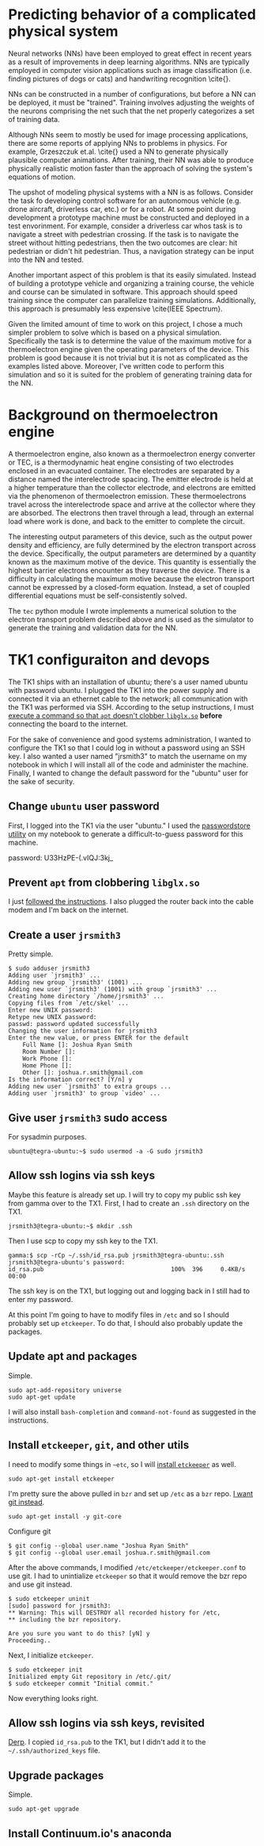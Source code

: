 Predicting behavior of a complicated physical system
====================================================

Neural networks (NNs) have been employed to great effect in recent years as a result of improvements in deep learning algorithms.
NNs are typically employed in computer vision applications such as image classification (i.e. finding pictures of dogs or cats) and handwriting recognition \cite{}.

NNs can be constructed in a number of configurations, but before a NN can be deployed, it must be "trained".
Training involves adjusting the weights of the neurons comprising the net such that the net properly categorizes a set of training data.

Although NNs seem to mostly be used for image processing applications, there are some reports of applying NNs to problems in physics.
For example, Grzeszczuk et.al. \cite{} used a NN to generate physically plausible computer animations.
After training, their NN was able to produce physically realistic motion faster than the approach of solving the system's equations of motion.

The upshot of modeling physical systems with a NN is as follows.
Consider the task fo developing control software for an autonomous vehicle (e.g. drone aircraft, driverless car, etc.) or for a robot.
At some point during development a prototype machine must be constructed and deployed in a test envorinment. 
For example, consider a driverless car whos task is to navigate a street with pedestrian crossing.
If the task is to navigate the street without hitting pedestrians, then the two outcomes are clear: hit pedestrian or didn't hit pedestrian.
Thus, a navigation strategy can be input into the NN and tested.

Another important aspect of this problem is that its easily simulated.
Instead of building a prototype vehicle and organizing a training course, the vehicle and course can be simulated in software.
This approach should speed training since the computer can parallelize training simulations.
Additionally, this approach is presumably less expensive \cite{IEEE Spectrum}.

Given the limited amount of time to work on this project, I chose a much simpler problem to solve which is based on a physical simulation.
Specifically the task is to determine the value of the maximum motive for a thermoelectron engine given the operating parameters of the device.
This problem is good because it is not trivial but it is not as complicated as the examples listed above.
Moreover, I've written code to perform this simulation and so it is suited for the problem of generating training data for the NN.


Background on thermoelectron engine
===================================
A thermoelectron engine, also known as a thermoelectron energy converter or TEC, is a thermodynamic heat engine consisting of two electrodes enclosed in an evacuated container.
The electrodes are separated by a distance named the interelectrode spacing.
The emitter electrode is held at a higher temperature than the collector electrode, and electrons are emitted via the phenomenon of thermoelectron emission.
These thermoelectrons travel across the interelectrode space and arrive at the collector where they are absorbed. 
The electrons then travel through a lead, through an external load where work is done, and back to the emitter to complete the circuit.

The interesting output parameters of this device, such as the output power density and efficiency, are fully determined by the electron transport across the device.
Specifically, the output parameters are determined by a quantity known as the maximum motive of the device.
This quantity is essentially the highest barrier electrons encounter as they traverse the device.
There is a difficulty in calculating the maximum motive because the electron transport cannot be expressed by a closed-form equation.
Instead, a set of coupled differential equations must be self-consistently solved.

The `tec` python module I wrote implements a numerical solution to the electron transport problem described above and is used as the simulator to generate the training and validation data for the NN.


TK1 configuraiton and devops
============================
The TK1 ships with an installation of ubuntu; there's a user named ubuntu with password ubuntu.
I plugged the TK1 into the power supply and connected it via an ethernet cable to the network; all communication with the TK1 was performed via SSH.
According to the setup instructions, I must [execute a command so that `apt` doesn't clobber `libglx.so`](http://elinux.org/Jetson_TK1#An_important_step_before_connecting_the_Jetson_to_Internet) **before** connecting the board to the internet.

For the sake of convenience and good systems administration, I wanted to configure the TK1 so that I could log in without a password using an SSH key.
I also wanted a user named "jrsmith3" to match the username on my notebook in which I will install all of the code and administer the machine.
Finally, I wanted to change the default password for the "ubuntu" user for the sake of security.

Change `ubuntu` user password
-----------------------------
First, I logged into the TK1 via the user "ubuntu."
I used the [passwordstore utility](http://www.passwordstore.org/) on my notebook to generate a difficult-to-guess password for this machine.

password: U33HzPE-(.vIQJ\:3kj_


Prevent `apt` from clobbering `libglx.so`
-----------------------------------------
I just [followed the instructions](http://elinux.org/Jetson_TK1#An_important_step_before_connecting_the_Jetson_to_Internet). I also plugged the router back into the cable modem and I'm back on the internet.


Create a user `jrsmith3`
------------------------
Pretty simple.

```
$ sudo adduser jrsmith3
Adding user `jrsmith3' ...
Adding new group `jrsmith3' (1001) ...
Adding new user `jrsmith3' (1001) with group `jrsmith3' ...
Creating home directory `/home/jrsmith3' ...
Copying files from `/etc/skel' ...
Enter new UNIX password: 
Retype new UNIX password: 
passwd: password updated successfully
Changing the user information for jrsmith3
Enter the new value, or press ENTER for the default
    Full Name []: Joshua Ryan Smith
    Room Number []: 
    Work Phone []: 
    Home Phone []: 
    Other []: joshua.r.smith@gmail.com
Is the information correct? [Y/n] y
Adding new user `jrsmith3' to extra groups ...
Adding user `jrsmith3' to group `video' ...
```


Give user `jrsmith3` sudo access
--------------------------------
For sysadmin purposes.

```
ubuntu@tegra-ubuntu:~$ sudo usermod -a -G sudo jrsmith3
```


Allow ssh logins via ssh keys
-----------------------------
Maybe this feature is already set up. I will try to copy my public ssh key from gamma over to the TX1. First, I had to create an `.ssh` directory on the TX1.

```
jrsmith3@tegra-ubuntu:~$ mkdir .ssh
```

Then I use scp to copy my ssh key to the TX1.

```
gamma:$ scp -rCp ~/.ssh/id_rsa.pub jrsmith3@tegra-ubuntu:.ssh
jrsmith3@tegra-ubuntu's password: 
id_rsa.pub                                    100%  396     0.4KB/s   00:00
```

The ssh key is on the TX1, but logging out and logging back in I still had to enter my password.


At this point I'm going to have to modify files in `/etc` and so I should probably set up `etckeeper`. To do that, I should also probably update the packages.


Update apt and packages
-----------------------
Simple.

```
sudo apt-add-repository universe
sudo apt-get update
```

I will also install `bash-completion` and `command-not-found` as suggested in the instructions.


Install `etckeeper`, `git`, and other utils
-------------------------------------------
I need to modify some things in `~etc`, so I will [install `etckeeper`](https://help.ubuntu.com/lts/serverguide/etckeeper.html) as well.

```
sudo apt-get install etckeeper
```

I'm pretty sure the above pulled in `bzr` and set up `/etc` as a `bzr` repo. [I want git instead](http://evilrouters.net/2011/02/18/using-etckeeper-with-git-on-ubuntu/).

```
sudo apt-get install -y git-core
```

Configure git

```
$ git config --global user.name "Joshua Ryan Smith"
$ git config --global user.email joshua.r.smith@gmail.com
```

After the above commands, I modified `/etc/etckeeper/etckeeper.conf` to use git. I had to unintialize `etckeeper` so that it would remove the bzr repo and use git instead.

```
$ sudo etckeeper uninit
[sudo] password for jrsmith3: 
** Warning: This will DESTROY all recorded history for /etc,
** including the bzr repository.

Are you sure you want to do this? [yN] y
Proceeding..
```

Next, I initialize `etckeeper`.

```
$ sudo etckeeper init
Initialized empty Git repository in /etc/.git/
$ sudo etckeeper commit "Initial commit."
```

Now everything looks right.


Allow ssh logins via ssh keys, revisited
----------------------------------------
[Derp](http://askubuntu.com/questions/54670/passwordless-ssh-not-working). I copied `id_rsa.pub` to the TK1, but I didn't add it to the `~/.ssh/authorized_keys` file.


Upgrade packages
----------------
Simple.

```
sudo apt-get upgrade
```


Install Continuum.io's anaconda
-------------------------------
